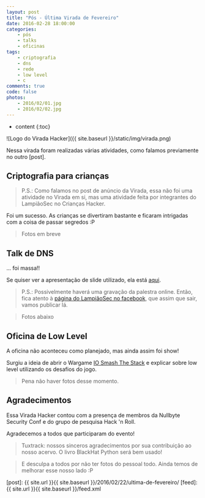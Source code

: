 ```yaml
---
layout: post
title: "Pós - Última Virada de Fevereiro"
date: 2016-02-28 18:00:00
categories: 
    - pós
    - talks
    - oficinas
tags:
    - criptografia
    - dns
    - rede
    - low level
    - c
comments: true
code: false
photos:
    - 2016/02/01.jpg
    - 2016/02/02.jpg
---
```


* content
{:toc}

![Logo do Virada Hacker]({{ site.baseurl }}/static/img/virada.png)

Nessa virada foram realizadas várias atividades, como falamos previamente no outro [post].

## Criptografia para crianças

> P.S.: Como falamos no post de anúncio da Virada, essa não foi uma atividade no Virada em si, mas uma atividade feita por integrantes do LampiãoSec no Crianças Hacker.

Foi um sucesso. As crianças se divertiram bastante e ficaram intrigadas com a coisa de passar segredos :P

> Fotos em breve

## Talk de DNS

... foi massa!!

Se quiser ver a apresentação de slide utilizado, ela está [aqui][talk].

> P.S.: Possivelmente haverá uma gravação da palestra online. Então, fica atento à [página do LampiãoSec no facebook][facebook], que assim que sair, vamos publicar lá.

> Fotos abaixo

## Oficina de Low Level

A oficina não aconteceu como planejado, mas ainda assim foi show!

Surgiu a ideia de abrir o Wargame [IO Smash The Stack][io] e explicar sobre low level utilizando os desafios do jogo.

> Pena não haver fotos desse momento.

## Agradecimentos

Essa Virada Hacker contou com a presença de membros da Nullbyte Security Conf e do grupo de pesquisa Hack 'n Roll.

Agradecemos a todos que participaram do evento!

> Tuxtrack: nossos sinceros agradecimentos por sua contribuição ao nosso acervo. O livro BlackHat Python será bem usado!

> E desculpa a todos por não ter fotos do pessoal todo. Ainda temos de melhorar esse nosso lado :P

[io]: http://io.smashthestack.org:84/
[facebook]: https://fb.me/lampiaosec
[talk]: https://lampiaosec.github.io/talks/DNS-o-que-voce-precisa-saber/index.html
[post]: {{ site.url }}{{ site.baseurl }}/2016/02/22/ultima-de-fevereiro/
[feed]: {{ site.url }}{{ site.baseurl }}/feed.xml
